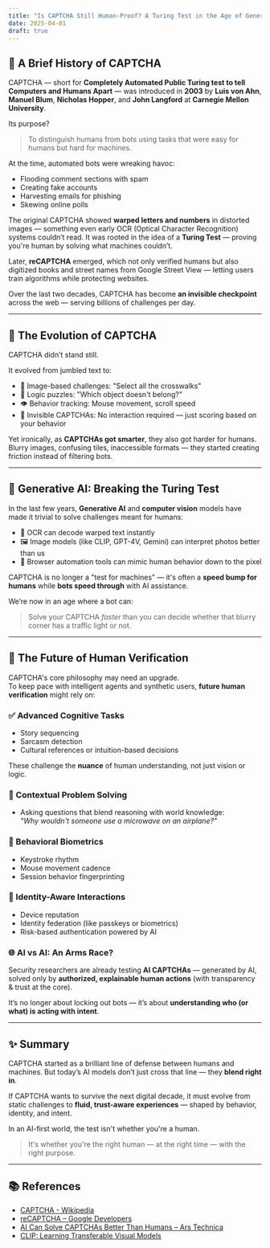 ```yaml
---
title: "Is CAPTCHA Still Human-Proof? A Turing Test in the Age of Generative AI"
date: 2025-04-01
draft: true
---
```


## 🤖 A Brief History of CAPTCHA

CAPTCHA — short for **Completely Automated Public Turing test to tell Computers and Humans Apart** — was introduced in **2003** by **Luis von Ahn**, **Manuel Blum**, **Nicholas Hopper**, and **John Langford** at **Carnegie Mellon University**.

Its purpose?  
> To distinguish humans from bots using tasks that were easy for humans but hard for machines.

At the time, automated bots were wreaking havoc:
- Flooding comment sections with spam  
- Creating fake accounts  
- Harvesting emails for phishing  
- Skewing online polls  

The original CAPTCHA showed **warped letters and numbers** in distorted images — something even early OCR (Optical Character Recognition) systems couldn’t read. It was rooted in the idea of a **Turing Test** — proving you're human by solving what machines couldn’t.

Later, **reCAPTCHA** emerged, which not only verified humans but also digitized books and street names from Google Street View — letting users train algorithms while protecting websites.

Over the last two decades, CAPTCHA has become **an invisible checkpoint** across the web — serving billions of challenges per day.

---

## 🧩 The Evolution of CAPTCHA

CAPTCHA didn’t stand still.

It evolved from jumbled text to:
- 📸 Image-based challenges: "Select all the crosswalks"
- 🧠 Logic puzzles: "Which object doesn't belong?"
- 👁️ Behavior tracking: Mouse movement, scroll speed
- 🫥 Invisible CAPTCHAs: No interaction required — just scoring based on your behavior

Yet ironically, as **CAPTCHAs got smarter**, they also got harder for humans.  
Blurry images, confusing tiles, inaccessible formats — they started creating friction instead of filtering bots.

---

## 🧠 Generative AI: Breaking the Turing Test

In the last few years, **Generative AI** and **computer vision** models have made it trivial to solve challenges meant for humans:

- 🤖 OCR can decode warped text instantly  
- 🖼️ Image models (like CLIP, GPT-4V, Gemini) can interpret photos better than us  
- 🎯 Browser automation tools can mimic human behavior down to the pixel

CAPTCHA is no longer a "test for machines" — it's often a **speed bump for humans** while **bots speed through** with AI assistance.

We’re now in an age where a bot can:
> Solve your CAPTCHA *faster* than you can decide whether that blurry corner has a traffic light or not.

---

## 🚧 The Future of Human Verification

CAPTCHA's core philosophy may need an upgrade.  
To keep pace with intelligent agents and synthetic users, **future human verification** might rely on:

### ✅ Advanced Cognitive Tasks
- Story sequencing  
- Sarcasm detection  
- Cultural references or intuition-based decisions

These challenge the **nuance** of human understanding, not just vision or logic.

### 🧠 Contextual Problem Solving
- Asking questions that blend reasoning with world knowledge:  
  _"Why wouldn't someone use a microwave on an airplane?"_

### 🔁 Behavioral Biometrics
- Keystroke rhythm  
- Mouse movement cadence  
- Session behavior fingerprinting

### 🔐 Identity-Aware Interactions
- Device reputation  
- Identity federation (like passkeys or biometrics)  
- Risk-based authentication powered by AI

### 🌐 AI vs AI: An Arms Race?
Security researchers are already testing **AI CAPTCHAs** — generated by AI, solved only by **authorized, explainable human actions** (with transparency & trust at the core).

It’s no longer about locking out bots — it’s about **understanding who (or what) is acting with intent**.

---

## ✨ Summary

CAPTCHA started as a brilliant line of defense between humans and machines. But today’s AI models don’t just cross that line — they **blend right in**.

If CAPTCHA wants to survive the next digital decade, it must evolve from static challenges to **fluid, trust-aware experiences** — shaped by behavior, identity, and intent.

In an AI-first world, the test isn't whether you're a human.  
> It's whether you're the right human — at the right time — with the right purpose.

---

## 📚 References

- [CAPTCHA - Wikipedia](https://en.wikipedia.org/wiki/CAPTCHA)  
- [reCAPTCHA – Google Developers](https://developers.google.com/recaptcha)  
- [AI Can Solve CAPTCHAs Better Than Humans – Ars Technica](https://arstechnica.com/information-technology/2023/08/ai-systems-outperform-humans-in-solving-captchas-study-finds/)  
- [CLIP: Learning Transferable Visual Models](https://openai.com/research/clip)